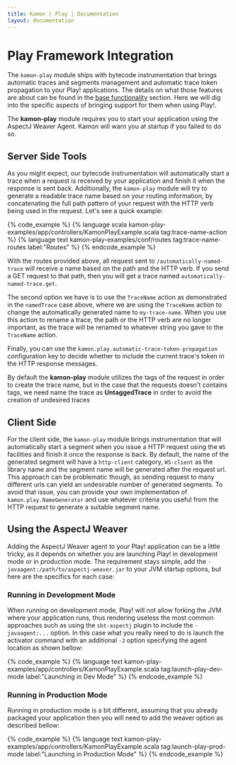 ```yaml
---
title: Kamon | Play | Documentation
layout: documentation
---
```


Play Framework Integration
==========================


The `kamon-play` module ships with bytecode instrumentation that brings automatic traces and segments management and
automatic trace token propagation to your Play! applications. The details on what those features are about can be found
in the [base functionality] section. Here we will dig into the specific aspects of bringing support for them when using
Play!.

<p class="alert alert-info">
The <b>kamon-play</b> module requires you to start your application using the AspectJ Weaver Agent. Kamon will warn you
at startup if you failed to do so.
</p>



Server Side Tools
-----------------

As you might expect, our bytecode instrumentation will automatically start a trace when a request is received by your
application and finish it when the response is sent back. Additionally, the `kamon-play` module will try to
generate a readable trace name based on your routing information, by concatenating the full path pattern of your request
with the HTTP verb being used in the request. Let's see a quick example:

{% code_example %}
{%   language scala kamon-play-examples/app/controllers/KamonPlayExample.scala tag:trace-name-action %}
{%   language text kamon-play-examples/conf/routes tag:trace-name-routes label:"Routes" %}
{% endcode_example %}

With the routes provided above, all request sent to `/automatically-named-trace` will receive a name based on the path
and the HTTP verb. If you send a GET request to that path, then you will get a trace named
`automatically-named-trace.get`.

The second option we have is to use the `TraceName` action as demonstrated in the `namedTrace` case above, where we are
using the `TraceName` action to change the automatically generated name to `my-trace-name`. When you use this action to
rename a trace, the path or the HTTP verb are no longer important, as the trace will be renamed to whatever string you
gave to the `TraceName` action.

Finally, you can use the `kamon.play.automatic-trace-token-propagation` configuration key to decide whether to include
the current trace's token in the HTTP response messages.

<p class="alert alert-warning">
By default the <b>kamon-play</b> module utilizes the tags of the request in order to create the trace name, but in the case that the requests doesn't contains tags, we need name the trace as <b>UntaggedTrace</b> in order to avoid the creation of undesired traces
</p>

Client Side
-----------

For the client side, the `kamon-play` module brings instrumentation that will automatically start a segment when you
issue a HTTP request using the `WS` facilities and finish it once the response is back. By default, the name of the
generated segment will have a `http-client` category, `WS-client` as the library name and the segment name will be
generated after the request url. This approach can be problematic though, as sending request to many different urls can
yield an undesirable number of generated segments. To avoid that issue, you can provide your own implementation of
`kamon.play.NameGenerator` and use whatever criteria you useful from the HTTP request to generate a suitable segment
name.



Using the AspectJ Weaver
------------------------

Adding the AspectJ Weaver agent to your Play! application can be a little tricky, as it depends on whether you are
launching Play! in development mode or in production mode. The requirement stays simple, add the
`-javaagent:/path/to/aspectj-weaver.jar` to your JVM startup options, but here are the specifics for each case:


### Running in Development Mode ###

When running on development mode, Play! will not allow forking the JVM where your application runs, thus rendering
useless the most common approaches such as using the `sbt-aspectj` plugin to include the `-javaagent:...` option. In
this case what you really need to do is launch the activator command with an additional `-J` option specifying the
agent location as shown bellow:

{% code_example %}
{%   language text kamon-play-examples/app/controllers/KamonPlayExample.scala tag:launch-play-dev-mode label:"Launching in Dev Mode" %}
{% endcode_example %}


### Running in Production Mode ###

Running in production mode is a bit different, assuming that you already packaged your application then you will need to
add the weaver option as described bellow:

{% code_example %}
{%   language text kamon-play-examples/app/controllers/KamonPlayExample.scala tag:launch-play-prod-mode label:"Launching in Production Mode" %}
{% endcode_example %}


[base functionality]: /integrations/web-and-http-toolkits/base-functionality/
